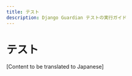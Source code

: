 ```yaml
---
title: テスト
description: Django Guardian テストの実行ガイド
---
```


# テスト

[Content to be translated to Japanese]

<!-- This page content will be translated from the main English develop/testing.md -->
